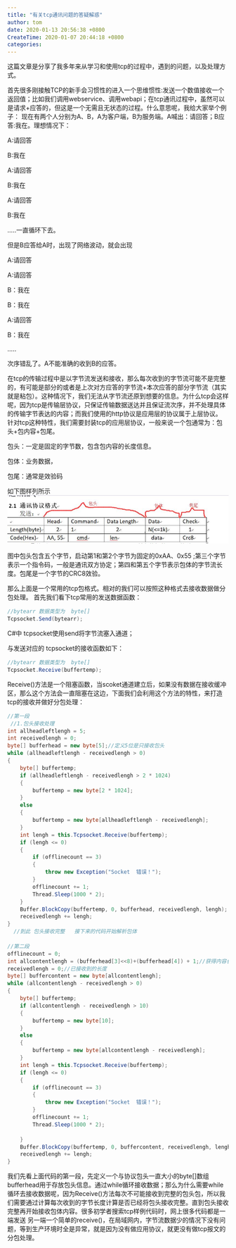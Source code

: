 ```yaml
---
title: "有关tcp通讯问题的答疑解惑"
author: tom
date: 2020-01-13 20:56:38 +0800
CreateTime: 2020-01-07 20:44:18 +0800
categories: 
---
```

这篇文章是分享了我多年来从学习和使用tcp的过程中，遇到的问题，以及处理方式。

首先很多刚接触TCP的新手会习惯性的进入一个思维惯性:发送一个数值接收一个返回值；比如我们调用webservice、调用webapi；在tcp通讯过程中，虽然可以是请求+应答的，但这是一个无需且无状态的过程。什么意思呢，我给大家举个例子：
现在有两个人分别为A、B，A为客户端，B为服务端。A喊出：请回答；B应答:我在。理想情况下：

A:请回答

B:我在

A:请回答

B:我在

A:请回答

B:我在

.....一直循环下去。

但是B应答给A时，出现了网络波动，就会出现

A:请回答

A:请回答

B：我在

B：我在

A:请回答

B：我在

.....

次序错乱了。A不能准确的收到B的应答。

在tcp的传输过程中是以字节流发送和接收，那么每次收到的字节流可能不是完整的，有可能是部分的或者是上次对方应答的字节流+本次应答的部分字节流（其实就是粘包）。这种情况下，我们无法从字节流还原到想要的信息。为什么tcp会这样呢，因为tcp是传输层协议，只保证传输数据送达并且保证流次序，并不处理具体的传输字节表达的内容；而我们使用的http协议是应用层的协议属于上层协议。
针对tcp这种特性，我们需要封装tcp的应用层协议，一般来说一个包通常为：包头+包内容+包尾。

包头：一定是固定的字节数，包含包内容的长度信息。

包体：业务数据，


包尾：通常是效验码

如下图样列所示
![图片1](/assets/TIM截图20200113173008.jpg)

图中包头包含五个字节，启动第1和第2个字节为固定的0xAA、0x55 ;第三个字节表示一个指令码，一般是通讯双方协定；第四和第五个字节表示包体的字节流长度。包尾是一个字节的CRC8效验。

那么上面是一个常用的tcp包格式。相对的我们可以按照这种格式去接收数据做分包处理。
首先我们看下tcp常用的发送数据函数：
```csharp
//bytearr 数据类型为  byte[]
Tcpsocket.Send(bytearr);
```
C#中 tcpsocket使用send将字节流塞入通道；

与发送对应的 tcpsocket的接收函数如下：

```csharp
//bytearr 数据类型为  byte[]
Tcpsocket.Receive(buffertemp);

```

Receive()方法是一个阻塞函数，当scoket通道建立后，如果没有数据在接收缓冲区，那么这个方法会一直阻塞在这边，下面我们会利用这个方法的特性，来打造tcp的接收并做好分包处理：
```csharp
//第一段
 //1.包头接收处理
int allheadleftlengh = 5;
int receivedlengh = 0;
byte[] bufferhead = new byte[5];//定义5位是只接收包头
while (allheadleftlengh - receivedlengh > 0)
{
    byte[] buffertemp;
    if (allheadleftlengh - receivedlengh > 2 * 1024)
    {
        buffertemp = new byte[2 * 1024];
    }
    else
    {
        buffertemp = new byte[allheadleftlengh - receivedlengh];
    }
    int lengh = this.Tcpsocket.Receive(buffertemp);
    if (lengh <= 0)
    {
        if (offlinecount == 3)
        {
            throw new Exception("Socket  错误！");
        }
        offlinecount += 1;
        Thread.Sleep(1000 * 2);
    }
    Buffer.BlockCopy(buffertemp, 0, bufferhead, receivedlengh, lengh);
    receivedlengh += lengh;
}
  //到此 包头接收完整   接下来的代码开始解析包体

//第二段
offlinecount = 0;
int allcontentlengh = (bufferhead[3]<<8)+(bufferhead[4]) + 1;//获得内容长度+校验位长度1
receivedlengh = 0;//已接收到的长度
byte[] buffercontent = new byte[allcontentlengh];
while (allcontentlengh - receivedlengh > 0)
{
    byte[] buffertemp;
    if (allcontentlengh - receivedlengh > 10)
    {
        buffertemp = new byte[10];
    }
    else
    {
        buffertemp = new byte[allcontentlengh - receivedlengh];
    }
    int lengh = this.Tcpsocket.Receive(buffertemp);
    if (lengh <= 0)
    {
        if (offlinecount == 3)
        {
            throw new Exception("Socket  错误！");
        }
        offlinecount += 1;
        Thread.Sleep(1000 * 2);

    }
    Buffer.BlockCopy(buffertemp, 0, buffercontent, receivedlengh, lengh);
    receivedlengh += lengh;
}
```
我们先看上面代码的第一段，先定义一个与协议包头一直大小的byte[]数组bufferhead用于存放包头信息。通过while循环接收数据；那么为什么需要while循环去接收数据呢，因为Receive()方法每次不可能接收到完整的包头包，所以我们需要通过计算每次收到的字节长度计算是否已经将包头接收完整。直到包头接收完整再开始接收包体内容。很多初学者搜索tcp样例代码时，网上很多代码都是一端发送 另一端一个简单的receive()，在局域网内，字节流数据少的情况下没有问题，等到生产环境时全是异常，就是因为没有做应用协议，就更没有做tcp报文的分包处理。


